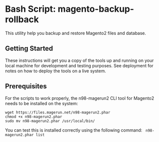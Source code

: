 # Bash Script: magento-backup-rollback
This utility help you backup and restore Magento2 files and database.

## Getting Started
These instructions will get you a copy of the tools up and running on your local machine for development and testing purposes. 
See deployment for notes on how to deploy the tools on a live system.

## Prerequisites
For the scripts to work properly, the n98-magerun2 CLI tool for Magento2 needs to be installed on the system: 
``` 
wget https://files.magerun.net/n98-magerun2.phar
chmod +x n98-magerun2.phar
sudo mv n98-magerun2.phar /usr/local/bin/
```

You can test this is installed correctly using the following command:
``` n98-magerun2.phar list```


